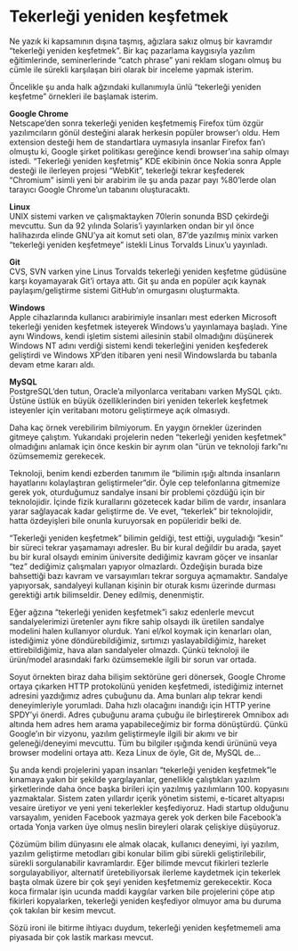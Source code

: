 # Tekerleği yeniden keşfetmek

Ne yazık ki kapsamının dışına taşmış, ağızlara sakız olmuş bir kavramdır “tekerleği yeniden keşfetmek”. Bir kaç pazarlama kaygısıyla yazılım eğitimlerinde, seminerlerinde “catch phrase” yani reklam sloganı olmuş bu cümle ile sürekli karşılaşan biri olarak bir inceleme yapmak isterim.

Öncelikle şu anda halk ağzındaki kullanımıyla ünlü “tekerleği yeniden keşfetme” örnekleri ile başlamak isterim.

**Google Chrome**  
Netscape’den sonra tekerleği yeniden keşfetmemiş Firefox tüm özgür yazılımcıların gönül desteğini alarak herkesin popüler browser’ı oldu. Hem extension desteği hem de standartlara uymasıyla insanlar Firefox fan’ı olmuştu ki, Google şirket politikası gereğince kendi browser’ına sahip olmayı istedi. “Tekerleği yeniden keşfetmiş” KDE ekibinin önce Nokia sonra Apple desteği ile ilerleyen projesi “WebKit”, tekerleği tekrar keşfederek “Chromium” isimli yeni bir arabirim ile şu anda pazar payı %80’lerde olan tarayıcı Google Chrome’un tabanını oluşturacaktı.

**Linux**  
UNIX sistemi varken ve çalışmaktayken 70lerin sonunda BSD çekirdeği mevcuttu. Sun da 92 yılında Solaris’i yayınlarken ondan bir yıl önce halihazırda elinde GNU’ya ait komut seti olan, 87’de yazılmış minix varken “tekerleği yeniden keşfetmeye” istekli Linus Torvalds Linux’u yayınladı.

**Git**  
CVS, SVN varken yine Linus Torvalds tekerleği yeniden keşfetme güdüsüne karşı koyamayarak Git’i ortaya attı. Git şu anda en popüler açık kaynak paylaşım/geliştirme sistemi GitHub’ın omurgasını oluşturmakta.

**Windows**  
Apple cihazlarında kullanıcı arabirimiyle insanları mest ederken Microsoft tekerleği yeniden keşfetmek isteyerek Windows’u yayınlamaya başladı. Yine aynı Windows, kendi işletim sistemi ailesinin stabil olmadığını düşünerek Windows NT adını verdiği sistemi kendi tekerleğini yeniden keşfederek geliştirdi ve Windows XP’den itibaren yeni nesil Windowslarda bu tabanla devam etme kararı aldı.

**MySQL**  
PostgreSQL’den tutun, Oracle’a milyonlarca veritabanı varken MySQL çıktı. Üstüne üstlük en büyük özelliklerinden biri yeniden tekerlek keşfetmek isteyenler için veritabanı motoru geliştirmeye açık olmasıydı.

Daha kaç örnek verebilirim bilmiyorum. En yaygın örnekler üzerinden gitmeye çalıştım. Yukarıdaki projelerin neden “tekerleği yeniden keşfetmek” olmadığını anlamak için önce keskin bir ayrım olan “ürün ve teknoloji farkı”nı özümsememiz gerekecek.

Teknoloji, benim kendi ezberden tanımım ile “bilimin ışığı altında insanların hayatlarını kolaylaştıran geliştirmeler”dir. Öyle cep telefonlarına gitmemize gerek yok, oturduğumuz sandalye insani bir problemi çözdüğü için bir teknolojidir. İçinde fizik kurallarını gözetecek kadar bilim de vardır, insanlara yarar sağlayacak kadar geliştirme de. Ve evet, “tekerlek” bir teknolojidir, hatta özdeyişleri bile onunla kuruyorsak en popüleridir belki de.

“Tekerleği yeniden keşfetmek” bilimin geldiği, test ettiği, uyguladığı “kesin” bir süreci tekrar yaşamamayı adresler. Bu bir kural değildir bu arada, şayet bu bir kural olsaydı eminim üniversite dediğimiz kavram göçer ve insanlar “tez” dediğimiz çalışmaları yapıyor olmazlardı. Özdeğişin burada bize bahsettiği bazı kavram ve varsayımları tekrar sorguya açmamaktır. Sandalye yapıyorsak, sandalyeyi kullanan kişinin bir oturak kısmı üzerinde durması gerektiği artık bilimseldir. Deney edilmiş, denenmiştir.

Eğer ağzına “tekerleği yeniden keşfetmek”i sakız edenlerle mevcut sandalyelerimizi üretenler aynı fikre sahip olsaydı ilk üretilen sandalye modelini halen kullanıyor olurduk. Yani el/kol koymak için kenarları olan, istediğimiz yöne döndürebildiğimiz, sırtımızı yaslayabildiğimiz, hareket ettirebildiğimiz, hava alan sandalyeler olmazdı. Çünkü teknoloji ile ürün/model arasındaki farkı özümsemekle ilgili bir sorun var ortada.

Soyut örnekten biraz daha bilişim sektörüne geri dönersek, Google Chrome ortaya çıkarken HTTP protokolünü yeniden keşfetmedi, istediğimiz internet adresini yazdığımız adres çubuğunu da. Ama bunları alıp tekrar kendi deneyimleriyle yorumladı. Daha hızlı olacağını inandığı için HTTP yerine SPDY’yi önerdi. Adres çubuğunu arama çubuğu ile birleştirerek Omnibox adı altında hem adres hem arama yapabileceğimiz bir forma dönüştürdü. Çünkü Google’ın bir vizyonu, yazılım geliştirmeyle ilgili bir akımı ve bir geleneği/deneyimi mevcuttu. Tüm bu bilgiler ışığında kendi ürününü veya browser modelini ortaya attı. Keza Linux de öyle, Git de, MySQL de…

Şu anda kendi projelerini yapan insanları “tekerleği yeniden keşfetmek”le kınamaya yakın bir şekilde yargılayanlar, genellikle çalıştıkları yazılım şirketlerinde daha önce başka birileri için yazılmış yazılımların 100. kopyasını yazmaktalar. Sistem zaten yıllardır içerik yönetim sistemi, e-ticaret altyapısı vesaire üretiyor ve yeni yeni tekerlekler keşfediyoruz. Hadi startup olduğunu varsayalım, yeniden Facebook yazmaya gerek yok derken bile Facebook’a ortada Yonja varken üye olmuş neslin bireyleri olarak çelişkiye düşüyoruz.

Çözümüm bilim dünyasını ele almak olacak, kullanıcı deneyimi, iyi yazılım, yazılım geliştirme metodları gibi konular bilim gibi sürekli geliştirilebilir, sürekli sorgulanabilir kavramlardır. Eğer bilimde mevcut fikirleri tezlerle sorgulayabiliyor, alternatif üretebiliyorsak ilerleme kaydetmek için tekerlek başta olmak üzere bir çok şeyi yeniden keşfetmemiz gerekecektir. Koca koca firmalar işin ucunda maddi kaygılar varken bile projelerini çöpe atıp fikirleri kopyalarken, tekerleği yeniden keşfediyor olmuyor ama bu duruma çok takılan bir kesim mevcut.

Sözü ironi ile bitirme ihtiyacı duydum, tekerleği yeniden keşfetmemeli ama piyasada bir çok lastik markası mevcut.
